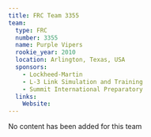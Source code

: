 ```yaml
---
title: FRC Team 3355
team:
  type: FRC
  number: 3355
  name: Purple Vipers
  rookie_year: 2010
  location: Arlington, Texas, USA
  sponsors:
    - Lockheed-Martin
    - L-3 Link Simulation and Training
    - Summit International Preparatory
  links:
    Website: 
---
```

No content has been added for this team
